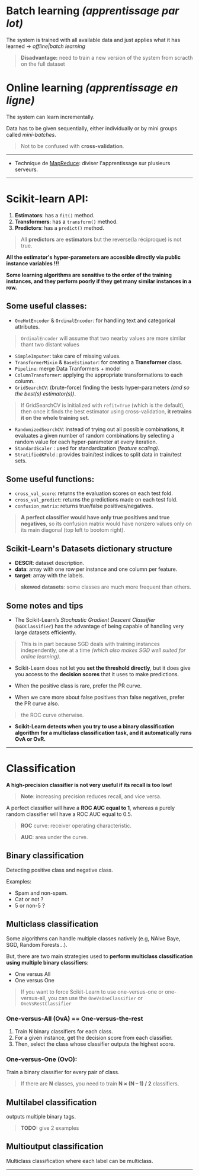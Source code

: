 # Batch learning *(apprentissage par lot)*

The system is trained with all available data and just applies what it has learned &rarr; *offline|batch learning*

> **Disadvantage:** need to train a new version of the system from scracth on the full dataset

# Online learning *(apprentissage en ligne)*

The system can learn incrementally.

Data has to be given sequentially, either individually or by mini groups called *mini-batches*.

> Not to be confused with **cross-validation**.
___

- Technique de [MapReduce](https://fr.wikipedia.org/wiki/MapReduce): diviser l'apprentissage sur plusieurs serveurs.
___

# Scikit-learn API:

1. **Estimators**: has a `fit()` method.
2. **Transformers**: has a `transform()` method.
3. **Predictors**: has a `predict()` method.

> All **predictors** are **estimators** but the reverse(la réciproque) is not true.

**All the estimator's hyper-parameters are accesible directly via public instance variables !!!**

**Some learning algorithms are sensitive to the order of the training instances, and they perform poorly if they get many similar instances in a row.**

## Some useful classes:

- `OneHotEncoder` & `OrdinalEncoder`: for handling text and categorical attributes.
  
> `OrdinalEncoder` will assume that two nearby values are more similar thant two distant values

- `SimpleImputer`: take care of missing values.
- `TransformerMixin` & `BaseEstimator`: for creating a **Transformer** class.
- `Pipeline`: merge Data Tranformers + model
- `ColumnTransformer`: applying the appropriate transformations to each column.
- `GridSearchCV`: (brute-force) finding the bests hyper-parameters _(and so the best(s) estimator(s))_.

> If GridSearchCV is initialized with `refit=True` (which is the default), then once it finds the best estimator using cross-validation, **it retrains it on the whole training set**.

- `RandomizedSearchCV`: instead of trying out all possible combinations, it evaluates a given number of random combinations by selecting a random value for each hyper-parameter at every iteration.
- `StandardScaler` : used for standardization _(feature scaling)_.
- `StratifiedKFold` : provides train/test indices to split data in train/test sets.


## Some useful functions:

- `cross_val_score`: returns the evaluation scores on each test fold.
- `cross_val_predict`: returns the predictions made on each test fold.
- `confusion_matrix`: returns true/false positives/negatives.

> **A perfect classifier would have only true positives and true negatives**, so its confusion matrix would have nonzero values only on its main diagonal (top left to bootom right).


## Scikit-Learn's Datasets dictionary structure

- **DESCR**: dataset description.
- **data**: array with one row per instance and one column per feature.
- **target**: array with the labels.

>  **skewed datasets**: some classes are much more frequent than others.

## Some notes and tips

- The Scikit-Learn’s _Stochastic Gradient Descent Classifier_ (`SGDClassifier`) has the advantage of being capable of handling very large datasets efficiently. 

> This is in part because SGD deals with training instances independently, one at a time _(which also makes SGD well suited for online learning)_.

- Scikit-Learn does not let you **set the threshold directly**, but it does give you access to the **decision scores** that it uses to make predictions.

- When the positive class is rare, prefer the PR curve.
- When we care more about false positives than false negatives, prefer the PR curve also.  

> the ROC curve otherwise.

- **Scikit-Learn detects when you try to use a binary classification algorithm for a multiclass classification task, and it automatically runs OvA or OvR.**
___

# Classification

**A high-precision classifier is not very useful if its recall is too low!**

> **Note**: increasing precision reduces recall, and vice versa.

A perfect classifier will have a **ROC AUC equal to 1**, whereas a purely random classifier will have a ROC AUC equal to 0.5. 

> **ROC** curve: receiver operating characteristic.

> **AUC**: area under the curve.

## Binary classification

Detecting positive class and negative class.

Examples:
- Spam and non-spam.
- Cat or not ?
- 5 or non-5 ?

## Multiclass classification

Some algorithms can handle multiple classes natively (e.g, NAive Baye, SGD, Random Forests...).

But, there are two main strategies used to **perform multiclass classification using multiple binary classifiers**:

- One versus All
- One versus One

> If you want to force Scikit-Learn to use one-versus-one or one-versus-all, you can use the `OneVsOneClassifier` or `OneVsRestClassifier`

### One-versus-All (OvA) == One-versus-the-rest

1. Train N binary classifiers for each class.
2. For a given instance, get the decision score from each classifier. 
3. Then, select the class whose classifier outputs the highest score.

### **One-versus-One (OvO)**:

Train a binary classifier for every pair of class.
   
> If there are **N** classes, you need to train **N × (N – 1) / 2** classifiers.

## Multilabel classification

outputs multiple binary tags.

> **TODO:** give 2 examples

## Multioutput classification

Multiclass classification where each label can be multiclass.
___